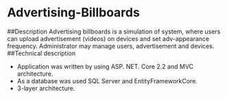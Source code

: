 # Advertising-Billboards
##Description
Advertising billboards is a simulation of system, where users can upload advertisement (videos) on devices and set adv-appearance frequency. Administrator may manage users, advertisement and devices.
##Technical description
- Application was written by using ASP. NET. Core 2.2 and MVC architecture.
- As a database was used SQL Server and EntityFrameworkCore.
- 3-layer architecture.
